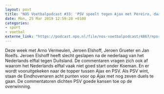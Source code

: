 ```yaml
---
layout: post
title: "NOS Voetbalpodcast #33: 'PSV speelt tegen Ajax met Pereiro, daar zet ik een fles wijn op'"
date: Mon, 25 Mar 2019 12:59:28 +0100
categories: 
- sport 
- voetbal 
externe_link: "https://podcast.npo.nl/file/nos-voetbalpodcast/4867/nporadio1_nos-voetbalpodcast_20190325_nos-voetbalpodcast-33-oranje-had-bij-2-2-de-deur-dicht-moeten-gooien_IU6FJK.mp3"
---
```


Deze week met Arno Vermeulen, Jeroen Elshoff, Jeroen Grueter en Jan Roelfs. Jeroen Elshoff heeft slecht geslapen na de nederlaag van het Nederlands elftal tegen Duitsland. De commentaren vragen zich ook af waarom het Nederlands elftal vaak niet goed start onder Koeman. En er wordt vooruitgekeken naar de topper tussen Ajax en PSV. Als PSV wint, staan de Eindhovenaren acht punten voor op Ajax met nog zeven duels te gaan. De commentatoren dichten PSV goede kansen toe op de overwinning.
